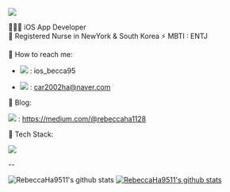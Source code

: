 ![](https://pa1.narvii.com/7681/14af2d07505e72a0993c7737d8bb79c2972a8f7er1-480-360_hq.gif)

👩🏻‍💻 iOS App Developer  
🥼 Registered Nurse in NewYork & South Korea
⚡  MBTI : ENTJ

 🌸 How to reach me: 

- <img src="https://img.shields.io/badge/Instagram-E4405F?style=for-the-badge&logo=Instagram&logoColor=pink">  : ios_becca95


- <img src="https://img.shields.io/badge/Naver-03C75A?style=for-the-badge&logo=Naver&logoColor=green"> : car2002ha@naver.com

🌙 Blog:

<img src="https://img.shields.io/badge/Medium-000000?style=for-the-badge&logo=Medium&logoColor=white">  :  https://medium.com/@rebeccaha1128

🌴 Tech Stack:

<img src="https://img.shields.io/badge/Swift-F05138?style=for-the-badge&logo=Swift&logoColor=orange"> 



--




![RebeccaHa9511's github stats](https://github-readme-stats.vercel.app/api?username=RebeccaHa9511&show_icons=true)
[![RebeccaHa9511's github stats](https://github-readme-stats.vercel.app/api/top-langs/?username=RebeccaHa9511&show_icons=true&hide_border=true&title_color=004386&icon_color=004386&layout=compact)](https://github.com/RebeccaHa9511)
